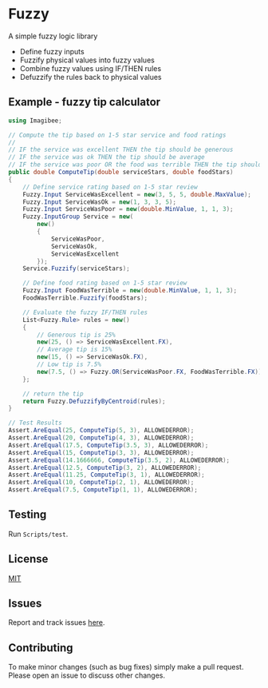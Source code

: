# Fuzzy
A simple fuzzy logic library

- Define fuzzy inputs
- Fuzzify physical values into fuzzy values
- Combine fuzzy values using IF/THEN rules
- Defuzzify the rules back to physical values

## Example - fuzzy tip calculator
```csharp
using Imagibee;

// Compute the tip based on 1-5 star service and food ratings
//
// IF the service was excellent THEN the tip should be generous
// IF the service was ok THEN the tip should be average
// IF the service was poor OR the food was terrible THEN the tip should be low
public double ComputeTip(double serviceStars, double foodStars)
{
    // Define service rating based on 1-5 star review
    Fuzzy.Input ServiceWasExcellent = new(3, 5, 5, double.MaxValue);
    Fuzzy.Input ServiceWasOk = new(1, 3, 3, 5);
    Fuzzy.Input ServiceWasPoor = new(double.MinValue, 1, 1, 3);
    Fuzzy.InputGroup Service = new(
        new()
        {
            ServiceWasPoor,
            ServiceWasOk,
            ServiceWasExcellent
        });
    Service.Fuzzify(serviceStars);

    // Define food rating based on 1-5 star review
    Fuzzy.Input FoodWasTerrible = new(double.MinValue, 1, 1, 3);
    FoodWasTerrible.Fuzzify(foodStars);

    // Evaluate the fuzzy IF/THEN rules
    List<Fuzzy.Rule> rules = new()
    {
        // Generous tip is 25%
        new(25, () => ServiceWasExcellent.FX),
        // Average tip is 15%
        new(15, () => ServiceWasOk.FX),
        // Low tip is 7.5%
        new(7.5, () => Fuzzy.OR(ServiceWasPoor.FX, FoodWasTerrible.FX)),
    };

    // return the tip
    return Fuzzy.DefuzzifyByCentroid(rules);
}

// Test Results
Assert.AreEqual(25, ComputeTip(5, 3), ALLOWEDERROR);
Assert.AreEqual(20, ComputeTip(4, 3), ALLOWEDERROR);
Assert.AreEqual(17.5, ComputeTip(3.5, 3), ALLOWEDERROR);
Assert.AreEqual(15, ComputeTip(3, 3), ALLOWEDERROR);
Assert.AreEqual(14.1666666, ComputeTip(3.5, 2), ALLOWEDERROR);
Assert.AreEqual(12.5, ComputeTip(3, 2), ALLOWEDERROR);
Assert.AreEqual(11.25, ComputeTip(3, 1), ALLOWEDERROR);
Assert.AreEqual(10, ComputeTip(2, 1), ALLOWEDERROR);
Assert.AreEqual(7.5, ComputeTip(1, 1), ALLOWEDERROR);

```
## Testing
Run `Scripts/test`.

## License
[MIT](https://raw.githubusercontent.com/imagibee/Fuzzy/refs/heads/main/LICENSE)

## Issues
Report and track issues [here](https://github.com/imagibee/Fuzzy/issues).

## Contributing
To make minor changes (such as bug fixes) simply make a pull request.  Please open an issue to discuss other changes.
